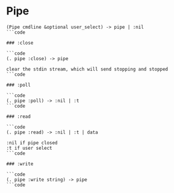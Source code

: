 # Pipe

```code
(Pipe cmdline &optional user_select) -> pipe | :nil
```code

### :close

```code
(. pipe :close) -> pipe

clear the stdin stream, which will send stopping and stopped
```code

### :poll

```code
(. pipe :poll) -> :nil | :t
```code

### :read

```code
(. pipe :read) -> :nil | :t | data

:nil if pipe closed
:t if user select
```code

### :write

```code
(. pipe :write string) -> pipe
```code

